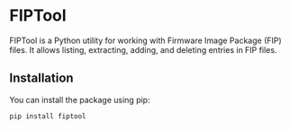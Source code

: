 # FIPTool

FIPTool is a Python utility for working with Firmware Image Package (FIP) files. It allows listing, extracting, adding, and deleting entries in FIP files.

## Installation

You can install the package using pip:

```bash
pip install fiptool
